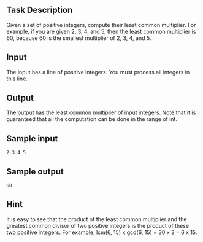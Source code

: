 ## Task Description ##

Given a set of positive integers, compute their least common multiplier. For example, if you are given 2, 3, 4, and 5, then the least common multiplier is 60, because 60 is the smallest multiplier of 2, 3, 4, and 5.

## Input ##

The input has a line of positive integers. You must process all integers in this line.

## Output ##

The output has the least common multiplier of input integers. Note that it is guaranteed that all the computation can be done in the range of int.

## Sample input ##
```
2 3 4 5
```

## Sample output ##
```
60
```

## Hint ##

It is easy to see that the product of the least common multiplier and the greatest common divisor of
two positive integers is the product of these two positive integers. For example, lcm(6, 15) x gcd(6, 15) = 30 x 3 = 6 x 15.